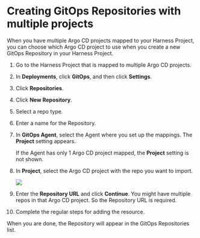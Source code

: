 # Creating GitOps Repositories with multiple projects

When you have multiple Argo CD projects mapped to your Harness Project, you can choose which Argo CD project to use when you create a new GitOps Repository in your Harness Project.

1. Go to the Harness Project that is mapped to multiple Argo CD projects.
2. In **Deployments**, click **GitOps**, and then click **Settings**.
3. Click **Repositories**.
4. Click **New Repository**.
5. Select a repo type.
6. Enter a name for the Repository.
7. In **GitOps Agent**, select the Agent where you set up the mappings. The **Project** setting appears.
   
   If the Agent has only 1 Argo CD project mapped, the **Project** setting is not shown.

8. In **Project**, select the Argo CD project with the repo you want to import.
   
   ![](./static/multiple-argo-to-single-harness-78.png)

9.  Enter the **Repository URL** and click **Continue**. You might have multiple repos in that Argo CD project. So the Repository URL is required.
10. Complete the regular steps for adding the resource.

When you are done, the Repository will appear in the GitOps Repositories list.
